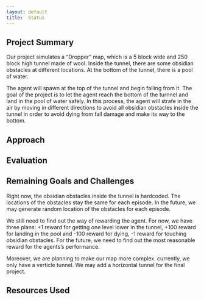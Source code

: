 ```yaml
---
layout: default
title:  Status
---
```


## Project Summary

Our project simulates a “Dropper” map, which is a 5 block wide and 250 block high tunnel made of wool. Inside the tunnel, there are some obsidian obstacles at different locations. At the bottom of the tunnel, there is a pool of water. 

The agent will spawn at the top of the tunnel and begin falling from it. The goal of the project is to let the agent reach the bottom of the turnnel and land in the pool of water safely. In this process, the agent will strafe in the air by moving in different directions to avoid all obsidian obstacles inside the tunnel in order to avoid dying from fall damage and make its way to the bottom. 

## Approach

## Evaluation

## Remaining Goals and Challenges
Right now, the obsidian obstacles inside the tunnel is hardcoded. The locations of the obstacles stay the same for each episode. In the future, we may generate random location of the obstacles for each episode.

We still need to find out the way of rewarding the agent. For now, we have three plans: +1 reward for getting one level lower in the tunnel, +100 reward for landing in the pool and -100 reward  for dying, -1 reward for touching obsidian obstacles. For the future, we need to find out the most reasonable reward for the agents’s performance.

Moreover, we are planning to make our map more complex. currently, we only have a verticle tunnel. We may add a horizontal tunnel for the final project.

## Resources Used
